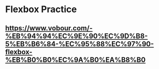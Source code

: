 # Flexbox Practice
## https://www.vobour.com/-%EB%94%94%EC%9E%90%EC%9D%B8-5%EB%B6%84-%EC%95%88%EC%97%90-flexbox-%EB%B0%B0%EC%9A%B0%EA%B8%B0